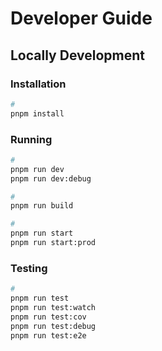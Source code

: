 # Developer Guide

## Locally Development

### Installation

```sh
#
pnpm install
```

### Running

```bash
#
pnpm run dev
pnpm run dev:debug

#
pnpm run build

#
pnpm run start
pnpm run start:prod
```

### Testing

```bash
#
pnpm run test
pnpm run test:watch
pnpm run test:cov
pnpm run test:debug
pnpm run test:e2e
```
